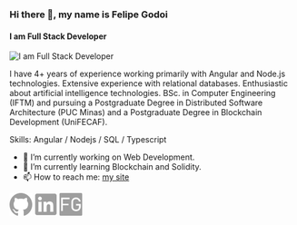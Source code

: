 ### Hi there 👋, my name is Felipe Godoi
#### I am Full Stack Developer
![I am Full Stack Developer](https://i.imgur.com/YdQLFCn.png)

I have 4+ years of experience working primarily with Angular and Node.js technologies. Extensive experience with relational databases. Enthusiastic about artificial intelligence technologies. BSc. in Computer Engineering (IFTM) and pursuing a Postgraduate Degree in Distributed Software Architecture (PUC Minas) and a Postgraduate Degree in Blockchain Development (UniFECAF).

Skills: Angular / Nodejs / SQL / Typescript 

- 🔭 I’m currently working on Web Development. 
- 🌱 I’m currently learning Blockchain and Solidity. 
- 📫 How to reach me: [my site](godoi.dev) 

[<img src='./assets/github.svg' alt='github' height='40'>](https://github.com/felipe-godoi)  [<img src='./assets/linkedin.svg' alt='linkedin' height='40'>](https://www.linkedin.com/in/felipe-godoi/)  [<img src='./assets/gray-icon.png' alt='website' height='40'>](godoi.dev)  

